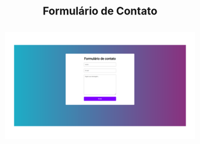 <h1 align="center" id="top"> Formulário de Contato</h1>
<h1 align=center> 
<img src="https://github.com/AugustoSAP/formul-rio/blob/main/img.readme.png?raw=true" alt="image">
</h1>
